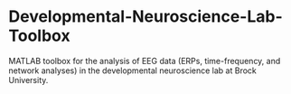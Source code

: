# Developmental-Neuroscience-Lab-Toolbox
MATLAB toolbox for the analysis of EEG data (ERPs, time-frequency, and network analyses) in the developmental neuroscience lab at Brock University. 
